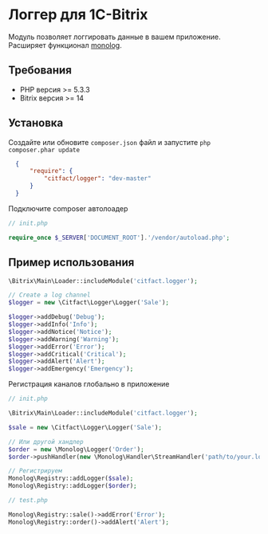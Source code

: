 Логгер для 1C-Bitrix
=========

Модуль позволяет логгировать данные в вашем приложение. Расширяет функционал [monolog](https://github.com/Seldaek/monolog).

## Требования

 - PHP версия >= 5.3.3
 - Bitrix версия >= 14

## Установка

Создайте или обновите ``composer.json`` файл и запустите ``php composer.phar update``
``` json
  {
      "require": {
          "citfact/logger": "dev-master"
      }
  }
```
Подключите composer автолоадер 
``` php
// init.php

require_once $_SERVER['DOCUMENT_ROOT'].'/vendor/autoload.php';
```

## Пример использования

``` php
\Bitrix\Main\Loader::includeModule('citfact.logger');

// Create a log channel
$logger = new \Citfact\Logger\Logger('Sale');

$logger->addDebug('Debug');
$logger->addInfo('Info');
$logger->addNotice('Notice');
$logger->addWarning('Warning');
$logger->addError('Error');
$logger->addCritical('Critical');
$logger->addAlert('Alert');
$logger->addEmergency('Emergency');
```

Регистрация каналов глобально в приложение

``` php
// init.php

\Bitrix\Main\Loader::includeModule('citfact.logger');

$sale = new \Citfact\Logger\Logger('Sale');

// Или другой хандлер
$order = new \Monolog\Logger('Order');
$order->pushHandler(new \Monolog\Handler\StreamHandler('path/to/your.log', Logger::WARNING));

// Регистрируем
Monolog\Registry::addLogger($sale);
Monolog\Registry::addLogger($order);

// test.php

Monolog\Registry::sale()->addError('Error');
Monolog\Registry::order()->addAlert('Alert');
```